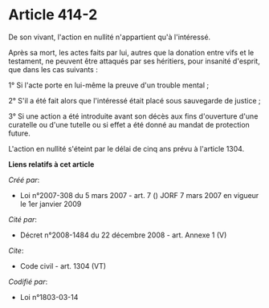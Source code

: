 # Article 414-2

De son vivant, l'action en nullité n'appartient qu'à l'intéressé. 

Après sa mort, les actes faits par lui, autres que la donation entre vifs et le testament, ne peuvent être attaqués par ses
héritiers, pour insanité d'esprit, que dans les cas suivants : 

1° Si l'acte porte en lui-même la preuve d'un trouble mental ; 

2° S'il a été fait alors que l'intéressé était placé sous sauvegarde de justice ; 

3° Si une action a été introduite avant son décès aux fins d'ouverture d'une curatelle ou d'une tutelle ou si effet a été
donné au mandat de protection future.

L'action en nullité s'éteint par le délai de cinq ans prévu à l'article 1304.

**Liens relatifs à cet article**

_Créé par_:

  - Loi n°2007-308 du 5 mars 2007 - art. 7 () JORF 7 mars 2007 en vigueur le 1er janvier 2009

_Cité par_:

  - Décret n°2008-1484 du 22 décembre 2008 - art. Annexe 1 (V)

_Cite_:

  - Code civil - art. 1304 (VT)

_Codifié par_:

  - Loi n°1803-03-14
